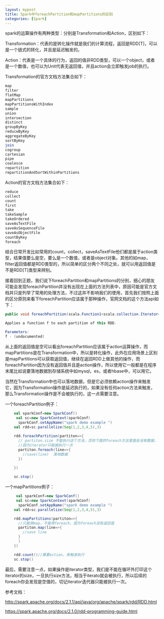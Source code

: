 ```yaml
---
layout: mypost
title: Spark中foreachPartition和mapPartitions的区别
categories: [Spark]
---
```




spark的运算操作有两种类型：分别是Transformation和Action，区别如下：




Transformation：代表的是转化操作就是我们的计算流程，返回是RDD[T]，可以是一个链式的转化，并且是延迟触发的。

Action：代表是一个具体的行为，返回的值非RDD类型，可以一个object，或者是一个数值，也可以为Unit代表无返回值，并且action会立即触发job的执行。




Transformation的官方文档方法集合如下：

````sh
map
filter
flatMap
mapPartitions
mapPartitionsWithIndex
sample
union
intersection
distinct
groupByKey
reduceByKey
aggregateByKey
sortByKey
join
cogroup
cartesian
pipe
coalesce
repartition
repartitionAndSortWithinPartitions

````


Action的官方文档方法集合如下：
````sh
reduce
collect
count
first
take
takeSample
takeOrdered
saveAsTextFile
saveAsSequenceFile
saveAsObjectFile
countByKey
foreach

````

结合日常开发比如常用的count，collect，saveAsTextFile他们都是属于action类型，结果值要么是空，要么是一个数值，或者是object对象。其他的如map，filter返回值都是RDD类型的，所以简单的区分两个不同之处，就可以用返回值是不是RDD[T]类型来辨别。


接着回到正题，我们说下foreachPartition和mapPartitions的分别，细心的朋友可能会发现foreachPartition并没有出现在上面的方法列表中，原因可能是官方文档并只是列举了常用的处理方法，不过这并不影响我们的使用，首先我们按照上面的区分原则来看下foreachPartition应该属于那种操作，官网文档的这个方法api如下：
````java
public void foreachPartition(scala.Function1<scala.collection.Iterator<T>,scala.runtime.BoxedUnit> f)

Applies a function f to each partition of this RDD.

Parameters:
f - (undocumented)
````

从上面的返回值是空可以看出foreachPartition应该属于action运算操作，而mapPartitions是在Transformation中，所以是转化操作，此外在应用场景上区别是mapPartitions可以获取返回值，继续在返回RDD上做其他的操作，而foreachPartition因为没有返回值并且是action操作，所以使用它一般都是在程序末尾比如说要落地数据到存储系统中如mysql，es，或者hbase中，可以用它。


当然在Transformation中也可以落地数据，但是它必须依赖action操作来触发它，因为Transformation操作是延迟执行的，如果没有任何action方法来触发，那么Transformation操作是不会被执行的，这一点需要注意。



一个foreachPartition例子：

````scala
    val sparkConf=new SparkConf()
     val sc=new SparkContext(sparkConf)
      sparkConf.setAppName("spark demo example ")
    val rdd=sc.parallelize(Seq(1,2,3,4,5),3)
    
    rdd.foreachPartition(partiton=>{
      // partiton.size 不能执行这个方法，否则下面的foreach方法里面会没有数据，
      //因为iterator只能被执行一次
      partiton.foreach(line=>{
        //save(line)  落地数据
      })

    })
    
    sc.stop()
````

一个mapPartitions例子：
````scala
     val sparkConf=new SparkConf()
     val sc=new SparkContext(sparkConf)
      sparkConf.setAppName("spark demo example ")
    val rdd=sc.parallelize(Seq(1,2,3,4,5),3)

    rdd.mapPartitions(partiton=>{
      //只能用map，不能用foreach，因为foreach没有返回值
      partiton.map(line=>{
        //save line
      }
      )
    })

    rdd.count()//需要action，来触发执行
    sc.stop()
````


最后，需要注意一点，如果操作是iterator类型，我们是不能在循环外打印这个iterator的size，一旦执行size方法，相当于iterato就会被执行，所以后续的foreach你会发现是空值的，切记iterator迭代器只能被执行一次。





参考文档：

<http://spark.apache.org/docs/2.1.1/api/java/org/apache/spark/rdd/RDD.html>

<https://spark.apache.org/docs/2.1.0/rdd-programming-guide.html>
